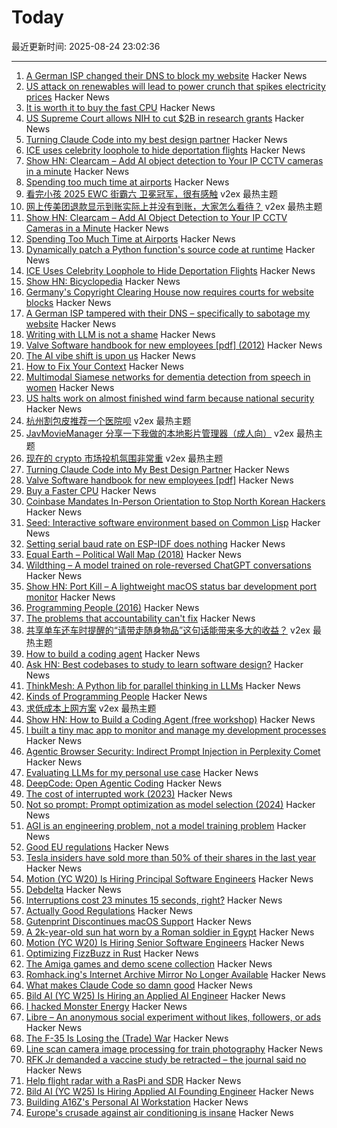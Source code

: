 # Today

最近更新时间: 2025-08-24 23:02:36

--- 
1. [A German ISP changed their DNS to block my website](https://lina.sh/blog/telefonica-sabotages-me) Hacker News
2. [US attack on renewables will lead to power crunch that spikes electricity prices](https://www.cnbc.com/2025/08/24/solar-wind-renewable-trump-tariff-utility-tax-credit-itc-ptc-obbb-electricity-price.html) Hacker News
3. [It is worth it to buy the fast CPU](https://blog.howardjohn.info/posts/buy-a-cpu/) Hacker News
4. [US Supreme Court allows NIH to cut $2B in research grants](https://www.nature.com/articles/d41586-025-02721-5) Hacker News
5. [Turning Claude Code into my best design partner](https://betweentheprompts.com/design-partner/) Hacker News
6. [ICE uses celebrity loophole to hide deportation flights](https://jacobin.com/2025/08/ice-uses-celebrities-loophole-to-hide-deportation-flights/) Hacker News
7. [Show HN: Clearcam – Add AI object detection to Your IP CCTV cameras in a minute](https://github.com/roryclear/clearcam) Hacker News
8. [Spending too much time at airports](https://thezvi.substack.com/p/spending-too-much-time-at-airports) Hacker News
9. [看完小孩 2025 EWC 街霸六 卫冕冠军，很有感触](https://www.v2ex.com/t/1154540) v2ex 最热主题
10. [网上传美团退款显示到账实际上并没有到账，大家怎么看待？](https://www.v2ex.com/t/1154526) v2ex 最热主题
11. [Show HN: Clearcam – Add AI Object Detection to Your IP CCTV Cameras in a Minute](https://github.com/roryclear/clearcam) Hacker News
12. [Spending Too Much Time at Airports](https://thezvi.substack.com/p/spending-too-much-time-at-airports) Hacker News
13. [Dynamically patch a Python function's source code at runtime](https://ericmjl.github.io/blog/2025/8/23/wicked-python-trickery-dynamically-patch-a-python-functions-source-code-at-runtime/) Hacker News
14. [ICE Uses Celebrity Loophole to Hide Deportation Flights](https://jacobin.com/2025/08/ice-uses-celebrities-loophole-to-hide-deportation-flights/) Hacker News
15. [Show HN: Bicyclopedia](https://bicyclopedia.lemoing.ca/) Hacker News
16. [Germany's Copyright Clearing House now requires courts for website blocks](https://www.heise.de/en/news/Copyright-clearing-house-Committee-for-website-blocking-to-rely-on-judiciary-10490128.html) Hacker News
17. [A German ISP tampered with their DNS – specifically to sabotage my website](https://lina.sh/blog/telefonica-sabotages-me) Hacker News
18. [Writing with LLM is not a shame](https://reflexions.florianernotte.be/post/ai-transparency/) Hacker News
19. [Valve Software handbook for new employees [pdf] (2012)](https://cdn.akamai.steamstatic.com/apps/valve/Valve_NewEmployeeHandbook.pdf) Hacker News
20. [The AI vibe shift is upon us](https://www.cnn.com/2025/08/22/business/ai-vibe-shift-nightcap) Hacker News
21. [How to Fix Your Context](https://www.dbreunig.com/2025/06/26/how-to-fix-your-context.html) Hacker News
22. [Multimodal Siamese networks for dementia detection from speech in women](https://www.nature.com/articles/s41598-025-13902-7) Hacker News
23. [US halts work on almost finished wind farm because national security](https://www.npr.org/2025/08/23/nx-s1-5513919/trump-stops-offshore-wind-renewable-energy) Hacker News
24. [杭州割包皮推荐一个医院呗](https://www.v2ex.com/t/1154537) v2ex 最热主题
25. [JavMovieManager 分享一下我做的本地影片管理器（成人向）](https://www.v2ex.com/t/1154524) v2ex 最热主题
26. [现在的 crypto 市场投机氛围非常重](https://www.v2ex.com/t/1154518) v2ex 最热主题
27. [Turning Claude Code into My Best Design Partner](https://betweentheprompts.com/design-partner/) Hacker News
28. [Valve Software handbook for new employees [pdf]](https://cdn.akamai.steamstatic.com/apps/valve/Valve_NewEmployeeHandbook.pdf) Hacker News
29. [Buy a Faster CPU](https://blog.howardjohn.info/posts/buy-a-cpu/) Hacker News
30. [Coinbase Mandates In-Person Orientation to Stop North Korean Hackers](https://www.businessinsider.com/coinbase-north-korea-threats-remote-work-2025-8) Hacker News
31. [Seed: Interactive software environment based on Common Lisp](https://github.com/phantomics/seed) Hacker News
32. [Setting serial baud rate on ESP-IDF does nothing](https://atomic14.substack.com/p/this-number-does-nothing) Hacker News
33. [Equal Earth – Political Wall Map (2018)](https://equal-earth.com/index.html) Hacker News
34. [Wildthing – A model trained on role-reversed ChatGPT conversations](https://youaretheassistantnow.com/) Hacker News
35. [Show HN: Port Kill – A lightweight macOS status bar development port monitor](https://github.com/kagehq/port-kill) Hacker News
36. [Programming People (2016)](https://leftoversalad.com/c/015_programmingpeople/) Hacker News
37. [The problems that accountability can't fix](https://surfingcomplexity.blog/2025/08/23/the-problems-that-accountability-cant-fix/) Hacker News
38. [共享单车还车时提醒的“请带走随身物品”这句话能带来多大的收益？](https://www.v2ex.com/t/1154532) v2ex 最热主题
39. [How to build a coding agent](https://ghuntley.com/agent/) Hacker News
40. [Ask HN: Best codebases to study to learn software design?](https://news.ycombinator.com/item?id=45001551) Hacker News
41. [ThinkMesh: A Python lib for parallel thinking in LLMs](https://github.com/martianlantern/ThinkMesh) Hacker News
42. [Kinds of Programming People](https://leftoversalad.com/c/015_programmingpeople/) Hacker News
43. [求低成本上网方案](https://www.v2ex.com/t/1154521) v2ex 最热主题
44. [Show HN: How to Build a Coding Agent (free workshop)](https://ghuntley.com/agent/) Hacker News
45. [I built a tiny mac app to monitor and manage my development processes](https://github.com/kagehq/port-kill) Hacker News
46. [Agentic Browser Security: Indirect Prompt Injection in Perplexity Comet](https://brave.com/blog/comet-prompt-injection/) Hacker News
47. [Evaluating LLMs for my personal use case](https://darkcoding.net/software/personal-ai-evals-aug-2025/) Hacker News
48. [DeepCode: Open Agentic Coding](https://github.com/HKUDS/DeepCode) Hacker News
49. [The cost of interrupted work (2023)](https://blog.oberien.de/2023/11/05/23-minutes-15-seconds.html) Hacker News
50. [Not so prompt: Prompt optimization as model selection (2024)](https://www.gojiberries.io/not-so-prompt-prompt-optimization-as-model-selection/) Hacker News
51. [AGI is an engineering problem, not a model training problem](https://www.vincirufus.com/posts/agi-is-engineering-problem/) Hacker News
52. [Good EU regulations](https://www.actuallygoodregulations.eu/) Hacker News
53. [Tesla insiders have sold more than 50% of their shares in the last year](https://electrek.co/2025/08/18/tesla-tsla-insiders-have-sold-more-than-50-of-their-shares-in-the-last-year/) Hacker News
54. [Motion (YC W20) Is Hiring Principal Software Engineers](https://jobs.ashbyhq.com/motion/7355e80d-dab2-4ba1-89cc-a0197e08a83c?utm_source=hn) Hacker News
55. [Debdelta](https://debdelta.debian.net/) Hacker News
56. [Interruptions cost 23 minutes 15 seconds, right?](https://blog.oberien.de/2023/11/05/23-minutes-15-seconds.html) Hacker News
57. [Actually Good Regulations](https://www.actuallygoodregulations.eu/) Hacker News
58. [Gutenprint Discontinues macOS Support](https://gimp-print.sourceforge.io/p_FAQ_OS_X.php) Hacker News
59. [A 2k-year-old sun hat worn by a Roman soldier in Egypt](https://www.smithsonianmag.com/smart-news/a-2000-year-old-sun-hat-worn-by-a-roman-soldier-in-egypt-goes-on-view-after-a-century-in-storage-180987192/) Hacker News
60. [Motion (YC W20) Is Hiring Senior Software Engineers](https://jobs.ashbyhq.com/motion/7355e80d-dab2-4ba1-89cc-a0197e08a83c?utm_source=hn) Hacker News
61. [Optimizing FizzBuzz in Rust](https://github.com/nrposner/fizzcrate) Hacker News
62. [The Amiga games and demo scene collection](https://amiga.vision/) Hacker News
63. [Romhack.ing's Internet Archive Mirror No Longer Available](https://romhack.ing/database/news/entry/DW8BKnRHSEqaGDwXTiKjMw) Hacker News
64. [What makes Claude Code so damn good](https://minusx.ai/blog/decoding-claude-code/) Hacker News
65. [Bild AI (YC W25) Is Hiring an Applied AI Engineer](https://www.workatastartup.com/jobs/75647) Hacker News
66. [I hacked Monster Energy](https://bobdahacker.com/blog/monster-energy) Hacker News
67. [Libre – An anonymous social experiment without likes, followers, or ads](https://libreantisocial.com) Hacker News
68. [The F-35 Is Losing the (Trade) War](https://www.jalopnik.com/1945910/f-35-fighter-jet-losing-trade-war/) Hacker News
69. [Line scan camera image processing for train photography](https://daniel.lawrence.lu/blog/y2025m09d21/) Hacker News
70. [RFK Jr demanded a vaccine study be retracted – the journal said no](https://www.nature.com/articles/d41586-025-02682-9) Hacker News
71. [Help flight radar with a RasPi and SDR](https://www.flightradar24.com/build-your-own) Hacker News
72. [Bild AI (YC W25) Is Hiring Applied AI Founding Engineer](https://www.workatastartup.com/jobs/75647) Hacker News
73. [Building A16Z's Personal AI Workstation](https://a16z.com/building-a16zs-personal-ai-workstation-with-four-nvidia-rtx-6000-pro-blackwell-max-q-gpus/) Hacker News
74. [Europe's crusade against air conditioning is insane](https://www.noahpinion.blog/p/europes-crusade-against-air-conditioning) Hacker News
